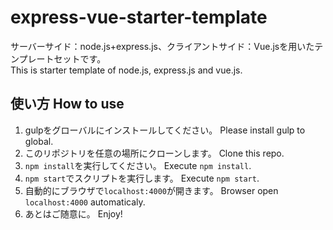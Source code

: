 # express-vue-starter-template
サーバーサイド：node.js+express.js、クライアントサイド：Vue.jsを用いたテンプレートセットです。  
This is starter template of node.js, express.js and vue.js.

## 使い方 How to use
1. gulpをグローバルにインストールしてください。 Please install gulp to global.
1. このリポジトリを任意の場所にクローンします。 Clone this repo.
1. `npm install`を実行してください。 Execute `npm install`.
1. `npm start`でスクリプトを実行します。 Execute `npm start`.
1. 自動的にブラウザで`localhost:4000`が開きます。 Browser open `localhost:4000` automaticaly.
1. あとはご随意に。 Enjoy!